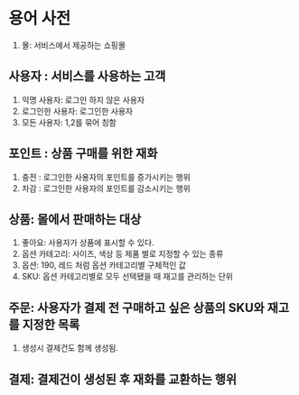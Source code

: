 # 용어 사전

1. 몰: 서비스에서 제공하는 쇼핑몰 

## 사용자 : 서비스를 사용하는 고객
1. 익명 사용자: 로그인 하지 않은 사용자
2. 로그인한 사용자: 로그인한 사용자
3. 모든 사용자: 1,2를 묶어 칭함


## 포인트 : 상품 구매를 위한 재화
1. 충전 : 로그인한 사용자의 포인트를 증가시키는 행위
2. 차감 : 로그인한 사용자의 포인트를 감소시키는 행위

## 상품: 몰에서 판매하는 대상
1. 좋아요: 사용자가 상품에 표시할 수 있다.
2. 옵션 카테고리: 사이즈, 색상 등 제품 별로 지정할 수 있는 종류
3. 옵션: 190, 레드 처럼 옵션 카테고리별 구체적인 값
4. SKU: 옵션 카테고리별로 모두 선택됐을 때 재고를 관리하는 단위


## 주문: 사용자가 결제 전 구매하고 싶은 상품의 SKU와 재고를 지정한 목록
1. 생성시 결제건도 함께 생성됨.

## 결제: 결제건이 생성된 후 재화를 교환하는 행위